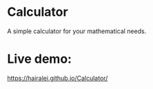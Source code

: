 # Calculator
A simple calculator for your mathematical needs.

# Live demo:
https://hairalei.github.io/Calculator/
